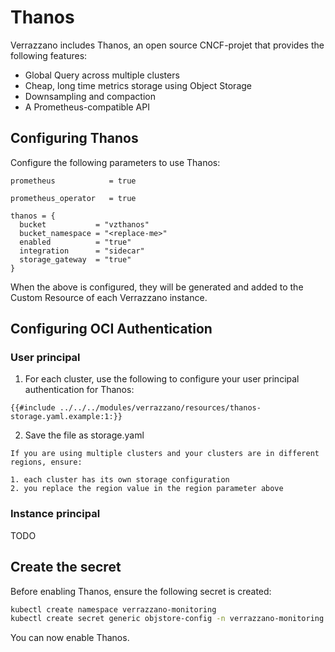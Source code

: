 # Thanos

Verrazzano includes Thanos, an open source CNCF-projet that provides the following features:

- Global Query across multiple clusters
- Cheap, long time metrics storage using Object Storage
- Downsampling and compaction
- A Prometheus-compatible API

## Configuring Thanos

Configure the following parameters to use Thanos:

``` yaml, editable
prometheus            = true

prometheus_operator   = true

thanos = {
  bucket           = "vzthanos"
  bucket_namespace = "<replace-me>" 
  enabled          = "true"
  integration      = "sidecar"
  storage_gateway  = "true"
}  
```

When the above is configured, they will be generated and added to the Custom Resource of each Verrazzano instance.

## Configuring OCI Authentication

### User principal

1. For each cluster, use the following to configure your user principal authentication for Thanos:

``` yaml, editable
{{#include ../../../modules/verrazzano/resources/thanos-storage.yaml.example:1:}}
```
2. Save the file as storage.yaml

```admonish important
If you are using multiple clusters and your clusters are in different regions, ensure:

1. each cluster has its own storage configuration
2. you replace the region value in the region parameter above
```

### Instance principal

TODO

## Create the secret

Before enabling Thanos, ensure the following secret is created:

``` bash
kubectl create namespace verrazzano-monitoring
kubectl create secret generic objstore-config -n verrazzano-monitoring --from-file=objstore.yml=storage.yaml
```

You can now enable Thanos.